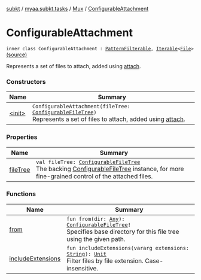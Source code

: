 [subkt](../../../index.md) / [myaa.subkt.tasks](../../index.md) / [Mux](../index.md) / [ConfigurableAttachment](./index.md)

# ConfigurableAttachment

`inner class ConfigurableAttachment : `[`PatternFilterable`](https://docs.gradle.org/current/javadoc/org/gradle/api/tasks/util/PatternFilterable.html)`, `[`Iterable`](https://kotlinlang.org/api/latest/jvm/stdlib/kotlin.collections/-iterable/index.html)`<`[`File`](https://docs.oracle.com/javase/9/docs/api/java/io/File.html)`>` [(source)](https://github.com/Myaamori/SubKt/blob/0.1.10/src/main/kotlin/myaa/subkt/tasks/muxtask.kt#L508)

Represents a set of files to attach, added using [attach](../attach.md).

### Constructors

| Name | Summary |
|---|---|
| [&lt;init&gt;](-init-.md) | `ConfigurableAttachment(fileTree: `[`ConfigurableFileTree`](https://docs.gradle.org/current/javadoc/org/gradle/api/file/ConfigurableFileTree.html)`)`<br>Represents a set of files to attach, added using [attach](../attach.md). |

### Properties

| Name | Summary |
|---|---|
| [fileTree](file-tree.md) | `val fileTree: `[`ConfigurableFileTree`](https://docs.gradle.org/current/javadoc/org/gradle/api/file/ConfigurableFileTree.html)<br>The backing [ConfigurableFileTree](https://docs.gradle.org/current/javadoc/org/gradle/api/file/ConfigurableFileTree.html) instance, for more fine-grained control of the attached files. |

### Functions

| Name | Summary |
|---|---|
| [from](from.md) | `fun from(dir: `[`Any`](https://kotlinlang.org/api/latest/jvm/stdlib/kotlin/-any/index.html)`): `[`ConfigurableFileTree`](https://docs.gradle.org/current/javadoc/org/gradle/api/file/ConfigurableFileTree.html)`!`<br>Specifies base directory for this file tree using the given path. |
| [includeExtensions](include-extensions.md) | `fun includeExtensions(vararg extensions: `[`String`](https://kotlinlang.org/api/latest/jvm/stdlib/kotlin/-string/index.html)`): `[`Unit`](https://kotlinlang.org/api/latest/jvm/stdlib/kotlin/-unit/index.html)<br>Filter files by file extension. Case-insensitive. |
